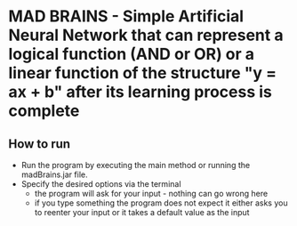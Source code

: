 # MAD BRAINS - Simple Artificial Neural Network that can represent a logical function (AND or OR) or a linear function of the structure "y = ax + b" after its learning process is complete

## How to run

* Run the program by executing the main method or running the madBrains.jar file. 
* Specify the desired options via the terminal 
    * the program will ask for your input - nothing can go wrong here
    * if you type something the program does not expect it either asks you to reenter your input or it takes a default value as the input